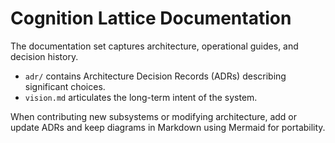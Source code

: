 # Cognition Lattice Documentation

The documentation set captures architecture, operational guides, and decision history.

- `adr/` contains Architecture Decision Records (ADRs) describing significant choices.
- `vision.md` articulates the long-term intent of the system.

When contributing new subsystems or modifying architecture, add or update ADRs and keep diagrams in Markdown using Mermaid for portability.
